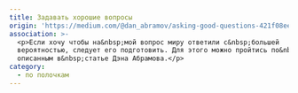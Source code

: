 ```yaml
---
title: Задавать хорошие вопросы
origin: 'https://medium.com/@dan_abramov/asking-good-questions-421f08ee7e5c'
association: >-
  <p>Если хочу чтобы на&nbsp;мой вопрос миру ответили с&nbsp;большей
  вероятностью, следует его подготовить. Для этого можно пройтись по&nbsp;шагам,
  описанным в&nbsp;статье Дэна Абрамова.</p>
category:
  - по полочкам
---
```


